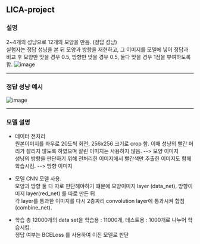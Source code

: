 ## LICA-project

### 설명
2~4개의 성냥으로 12개의 모양을 만듬. (정답 성냥)  
실험자는 정답 성냥을 본 뒤 모양과 방향을 재현하고, 그 이미지를 모델에 넣어 정답과 비교 후 모양만 맞을 경우 0.5, 방향만 맞을 경우 0.5, 둘다 맞을 경우 1점을 부여하도록 함.
![image](https://user-images.githubusercontent.com/43367868/113095405-53fa5e00-922e-11eb-80db-d51e1e2ddca6.png)

***

### 정답 성냥 예시
![image](https://user-images.githubusercontent.com/43367868/112931107-77ea7080-9156-11eb-91b5-2f49faa3c421.png)
*** 

### 모델 설명
- 데이터 전처리  
원본이미지를 좌우로 20도씩 회전, 256x256 크기로 crop 함. 이때 성냥의 빨간 머리가 잘리지 않도록 하였으며 잘린 이미지는 사용하지 않음. --> 모양 이미지  
성냥의 방향을 판단하기 위해 전처리한 이미지에서 빨간색만 추출한 이미지도 함께 학습시킴. --> 방향 이미지

- 모델
CNN 모델 사용.   
모양과 방향 둘 다 따로 판단해야하기 떄문에 모양이미지 layer (data_net), 방향이미지 layer(red_net) 를 따로 만든 뒤  
각 layer를 통과한 이미지를 다시 2층짜리 convolution layer에 통과시켜 합침(combine_net).  

- 학습
총 12000개의 data set을 학습용 : 11000개, 테스트용 : 1000개로 나누어 학습시킴.  
정답 여부는 BCELoss 를 사용하여 이진 모델로 판단



